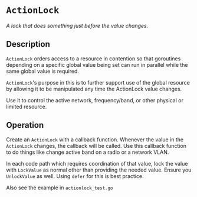 # `ActionLock`

_A lock that does something just before the value changes._

## Description

`ActionLock` orders access to a resource in contention so that goroutines
depending on a specific global value being set can run in parallel while the
same global value is required.

`ActionLock`'s purpose in this is to further support use of the global resource
by allowing it to be manipulated any time the ActionLock value changes.

Use it to control the active network, frequency/band, or other physical or
limited resource.

## Operation

Create an `ActionLock` with a callback function.  Whenever the value in the
`ActionLock` changes, the callback will be called.  Use this callback function
to do things like change active band on a radio or a network VLAN.

In each code path which requires coordination of that value, lock the value
with `LockValue` as normal other than providing the needed value.  Ensure you
`UnlockValue` as well.  Using `defer` for this is best practice.

Also see the example in `actionlock_test.go`